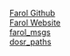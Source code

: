 [Farol Github](https://github.com/dsor-isr/farol)
<br>
[Farol Website](https://docs.readme.com/main/docs/linking-to-pages)
<br>
[farol_msgs](farol_msgs.md)
<br>
[dosr_paths](dsor_paths.md)
